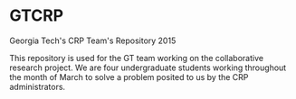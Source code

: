 # GTCRP
Georgia Tech's CRP Team's Repository 2015

This repository is used for the GT team working on the collaborative research project. We are four undergraduate students
working throughout the month of March to solve a problem posited to us by the CRP administrators.
